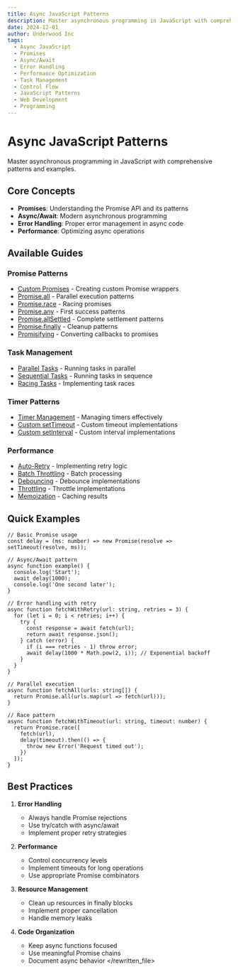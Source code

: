 ```yaml
---
title: Async JavaScript Patterns
description: Master asynchronous programming in JavaScript with comprehensive patterns and examples. Learn about Promises, async/await, error handling, and performance optimization.
date: 2024-12-01
author: Underwood Inc
tags:
  - Async JavaScript
  - Promises
  - Async/Await
  - Error Handling
  - Performance Optimization
  - Task Management
  - Control Flow
  - JavaScript Patterns
  - Web Development
  - Programming
---
```


# Async JavaScript Patterns

Master asynchronous programming in JavaScript with comprehensive patterns and examples.

## Core Concepts

- **Promises**: Understanding the Promise API and its patterns
- **Async/Await**: Modern asynchronous programming
- **Error Handling**: Proper error management in async code
- **Performance**: Optimizing async operations

## Available Guides

### Promise Patterns

- [Custom Promises](/examples/async/promises/custom-promise-usage) - Creating custom Promise wrappers
- [Promise.all](/examples/async/promises/promise-all) - Parallel execution patterns
- [Promise.race](/examples/async/promises/promise-race) - Racing promises
- [Promise.any](/examples/async/promises/promise-any) - First success patterns
- [Promise.allSettled](/examples/async/promises/promise-allsettled) - Complete settlement patterns
- [Promise.finally](/examples/async/promises/promise-finally) - Cleanup patterns
- [Promisifying](/examples/async/promises/promisifying) - Converting callbacks to promises

### Task Management

- [Parallel Tasks](/examples/async/tasks/parallel) - Running tasks in parallel
- [Sequential Tasks](/examples/async/tasks/sequential) - Running tasks in sequence
- [Racing Tasks](/examples/async/tasks/racing) - Implementing task races

### Timer Patterns

- [Timer Management](/examples/async/control-flow/timer-management) - Managing timers effectively
- [Custom setTimeout](/examples/async/control-flow/custom-settimeout) - Custom timeout implementations
- [Custom setInterval](/examples/async/control-flow/custom-setinterval) - Custom interval implementations

### Performance

- [Auto-Retry](/examples/async/performance/auto-retry) - Implementing retry logic
- [Batch Throttling](/examples/async/performance/batch-throttling) - Batch processing
- [Debouncing](/examples/async/performance/debouncing) - Debounce implementations
- [Throttling](/examples/async/performance/throttling) - Throttle implementations
- [Memoization](/examples/async/performance/memoization) - Caching results

## Quick Examples

```typescript:preview
// Basic Promise usage
const delay = (ms: number) => new Promise(resolve => setTimeout(resolve, ms));

// Async/Await pattern
async function example() {
  console.log('Start');
  await delay(1000);
  console.log('One second later');
}

// Error handling with retry
async function fetchWithRetry(url: string, retries = 3) {
  for (let i = 0; i < retries; i++) {
    try {
      const response = await fetch(url);
      return await response.json();
    } catch (error) {
      if (i === retries - 1) throw error;
      await delay(1000 * Math.pow(2, i)); // Exponential backoff
    }
  }
}

// Parallel execution
async function fetchAll(urls: string[]) {
  return Promise.all(urls.map(url => fetch(url)));
}

// Race pattern
async function fetchWithTimeout(url: string, timeout: number) {
  return Promise.race([
    fetch(url),
    delay(timeout).then(() => {
      throw new Error('Request timed out');
    })
  ]);
}
```

## Best Practices

1. **Error Handling**

   - Always handle Promise rejections
   - Use try/catch with async/await
   - Implement proper retry strategies

2. **Performance**

   - Control concurrency levels
   - Implement timeouts for long operations
   - Use appropriate Promise combinators

3. **Resource Management**

   - Clean up resources in finally blocks
   - Implement proper cancellation
   - Handle memory leaks

4. **Code Organization**
   - Keep async functions focused
   - Use meaningful Promise chains
   - Document async behavior
     </rewritten_file>
